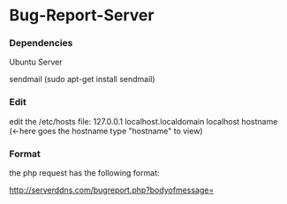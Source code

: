 # Bug-Report-Server

### Dependencies
Ubuntu Server

sendmail (sudo apt-get install sendmail)

### Edit
edit the /etc/hosts file:
127.0.0.1 localhost.localdomain localhost hostname (<-here goes the hostname type "hostname" to view)

### Format
the php request has the following format:

http://serverddns.com/bugreport.php?bodyofmessage=<here goes a url encoded string>
